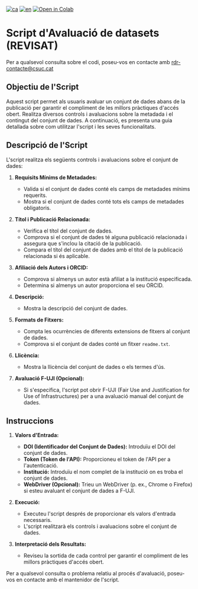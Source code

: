 [![ca](https://img.shields.io/badge/lang-ca-blue.svg)](https://github.com/CSUC/RDR-scripts/blob/main/REVISAT/README.md)
[![en](https://img.shields.io/badge/lang-en-green.svg)](https://github.com/CSUC/RDR-scripts/blob/main/REVISAT/README_ENG.md)
[![Open in Colab](https://colab.research.google.com/assets/colab-badge.svg)](https://colab.research.google.com/github/CSUC/RDR-scripts/blob/main/REVISAT/REVISAT_script.ipynb)

# Script d'Avaluació de datasets (REVISAT)
Per a qualsevol consulta sobre el codi, poseu-vos en contacte amb rdr-contacte@csuc.cat

## Objectiu de l'Script

Aquest script permet als usuaris avaluar un conjunt de dades abans de la publicació per garantir el compliment de les millors pràctiques d'accés obert. Realitza diversos controls i avaluacions sobre la metadada i el contingut del conjunt de dades. A continuació, es presenta una guia detallada sobre com utilitzar l'script i les seves funcionalitats.

## Descripció de l'Script

L'script realitza els següents controls i avaluacions sobre el conjunt de dades:

1. **Requisits Mínims de Metadades:**
    - Valida si el conjunt de dades conté els camps de metadades mínims requerits.
    - Mostra si el conjunt de dades conté tots els camps de metadades obligatoris.

2. **Títol i Publicació Relacionada:**
    - Verifica el títol del conjunt de dades.
    - Comprova si el conjunt de dades té alguna publicació relacionada i assegura que s'inclou la citació de la publicació.
    - Compara el títol del conjunt de dades amb el títol de la publicació relacionada si és aplicable.

3. **Afiliació dels Autors i ORCID:**
    - Comprova si almenys un autor està afiliat a la institució especificada.
    - Determina si almenys un autor proporciona el seu ORCID.

4. **Descripció:**
    - Mostra la descripció del conjunt de dades.

5. **Formats de Fitxers:**
    - Compta les ocurrències de diferents extensions de fitxers al conjunt de dades.
    - Comprova si el conjunt de dades conté un fitxer `readme.txt`.

6. **Llicència:**
    - Mostra la llicència del conjunt de dades o els termes d'ús.

7. **Avaluació F-UJI (Opcional):**
    - Si s'especifica, l'script pot obrir F-UJI (Fair Use and Justification for Use of Infrastructures) per a una avaluació manual del conjunt de dades.

## Instruccions

1. **Valors d'Entrada:**
    - **DOI (Identificador del Conjunt de Dades):** Introduïu el DOI del conjunt de dades.
    - **Token (Token de l'API):** Proporcioneu el token de l'API per a l'autenticació.
    - **Institució:** Introduïu el nom complet de la institució on es troba el conjunt de dades.
    - **WebDriver (Opcional):** Trieu un WebDriver (p. ex., Chrome o Firefox) si esteu avaluant el conjunt de dades a F-UJI.

2. **Execució:**
    - Executeu l'script després de proporcionar els valors d'entrada necessaris.
    - L'script realitzarà els controls i avaluacions sobre el conjunt de dades.

3. **Interpretació dels Resultats:**
    - Reviseu la sortida de cada control per garantir el compliment de les millors pràctiques d'accés obert.

Per a qualsevol consulta o problema relatiu al procés d'avaluació, poseu-vos en contacte amb el mantenidor de l'script.


